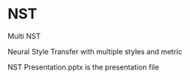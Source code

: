 # NST
Multi NST

Neural Style Transfer with multiple styles and metric

NST Presentation.pptx is the presentation file
